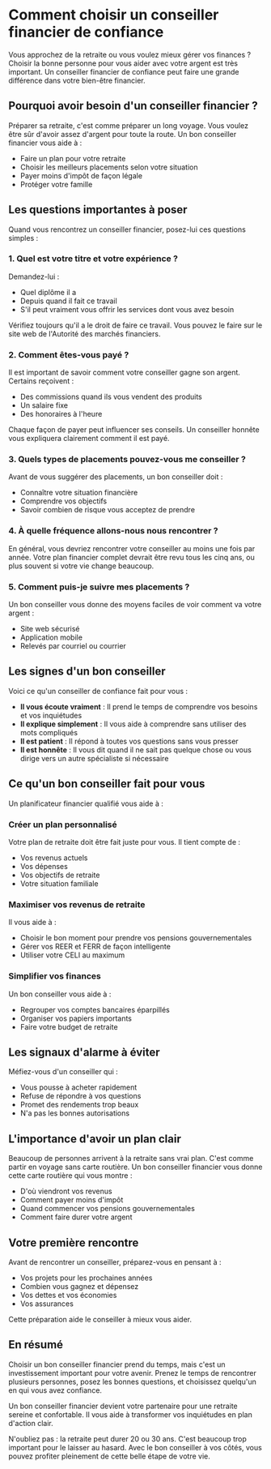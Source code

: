 # Comment choisir un conseiller financier de confiance

Vous approchez de la retraite ou vous voulez mieux gérer vos finances ? Choisir la bonne personne pour vous aider avec votre argent est très important. Un conseiller financier de confiance peut faire une grande différence dans votre bien-être financier.

## Pourquoi avoir besoin d'un conseiller financier ?

Préparer sa retraite, c'est comme préparer un long voyage. Vous voulez être sûr d'avoir assez d'argent pour toute la route. Un bon conseiller financier vous aide à :

- Faire un plan pour votre retraite
- Choisir les meilleurs placements selon votre situation
- Payer moins d'impôt de façon légale
- Protéger votre famille

## Les questions importantes à poser

Quand vous rencontrez un conseiller financier, posez-lui ces questions simples :

### 1. Quel est votre titre et votre expérience ?

Demandez-lui :
- Quel diplôme il a
- Depuis quand il fait ce travail
- S'il peut vraiment vous offrir les services dont vous avez besoin

Vérifiez toujours qu'il a le droit de faire ce travail. Vous pouvez le faire sur le site web de l'Autorité des marchés financiers.

### 2. Comment êtes-vous payé ?

Il est important de savoir comment votre conseiller gagne son argent. Certains reçoivent :
- Des commissions quand ils vous vendent des produits
- Un salaire fixe
- Des honoraires à l'heure

Chaque façon de payer peut influencer ses conseils. Un conseiller honnête vous expliquera clairement comment il est payé.

### 3. Quels types de placements pouvez-vous me conseiller ?

Avant de vous suggérer des placements, un bon conseiller doit :
- Connaître votre situation financière
- Comprendre vos objectifs
- Savoir combien de risque vous acceptez de prendre

### 4. À quelle fréquence allons-nous nous rencontrer ?

En général, vous devriez rencontrer votre conseiller au moins une fois par année. Votre plan financier complet devrait être revu tous les cinq ans, ou plus souvent si votre vie change beaucoup.

### 5. Comment puis-je suivre mes placements ?

Un bon conseiller vous donne des moyens faciles de voir comment va votre argent :
- Site web sécurisé
- Application mobile
- Relevés par courriel ou courrier

## Les signes d'un bon conseiller

Voici ce qu'un conseiller de confiance fait pour vous :

- **Il vous écoute vraiment** : Il prend le temps de comprendre vos besoins et vos inquiétudes
- **Il explique simplement** : Il vous aide à comprendre sans utiliser des mots compliqués
- **Il est patient** : Il répond à toutes vos questions sans vous presser
- **Il est honnête** : Il vous dit quand il ne sait pas quelque chose ou vous dirige vers un autre spécialiste si nécessaire

## Ce qu'un bon conseiller fait pour vous

Un planificateur financier qualifié vous aide à :

### Créer un plan personnalisé
Votre plan de retraite doit être fait juste pour vous. Il tient compte de :
- Vos revenus actuels
- Vos dépenses
- Vos objectifs de retraite
- Votre situation familiale

### Maximiser vos revenus de retraite
Il vous aide à :
- Choisir le bon moment pour prendre vos pensions gouvernementales
- Gérer vos REER et FERR de façon intelligente
- Utiliser votre CELI au maximum

### Simplifier vos finances
Un bon conseiller vous aide à :
- Regrouper vos comptes bancaires éparpillés
- Organiser vos papiers importants
- Faire votre budget de retraite

## Les signaux d'alarme à éviter

Méfiez-vous d'un conseiller qui :
- Vous pousse à acheter rapidement
- Refuse de répondre à vos questions
- Promet des rendements trop beaux
- N'a pas les bonnes autorisations

## L'importance d'avoir un plan clair

Beaucoup de personnes arrivent à la retraite sans vrai plan. C'est comme partir en voyage sans carte routière. Un bon conseiller financier vous donne cette carte routière qui vous montre :

- D'où viendront vos revenus
- Comment payer moins d'impôt
- Quand commencer vos pensions gouvernementales
- Comment faire durer votre argent

## Votre première rencontre

Avant de rencontrer un conseiller, préparez-vous en pensant à :
- Vos projets pour les prochaines années
- Combien vous gagnez et dépensez
- Vos dettes et vos économies
- Vos assurances

Cette préparation aide le conseiller à mieux vous aider.

## En résumé

Choisir un bon conseiller financier prend du temps, mais c'est un investissement important pour votre avenir. Prenez le temps de rencontrer plusieurs personnes, posez les bonnes questions, et choisissez quelqu'un en qui vous avez confiance.

Un bon conseiller financier devient votre partenaire pour une retraite sereine et confortable. Il vous aide à transformer vos inquiétudes en plan d'action clair.

N'oubliez pas : la retraite peut durer 20 ou 30 ans. C'est beaucoup trop important pour le laisser au hasard. Avec le bon conseiller à vos côtés, vous pouvez profiter pleinement de cette belle étape de votre vie.